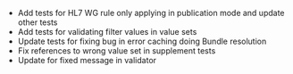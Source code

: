 * Add tests for HL7 WG rule only applying in publication mode and update other tests 
* Add tests for validating filter values in value sets
* Update tests for fixing bug in error caching doing Bundle resolution
* Fix references to wrong value set in supplement tests
* Update for fixed message in validator
